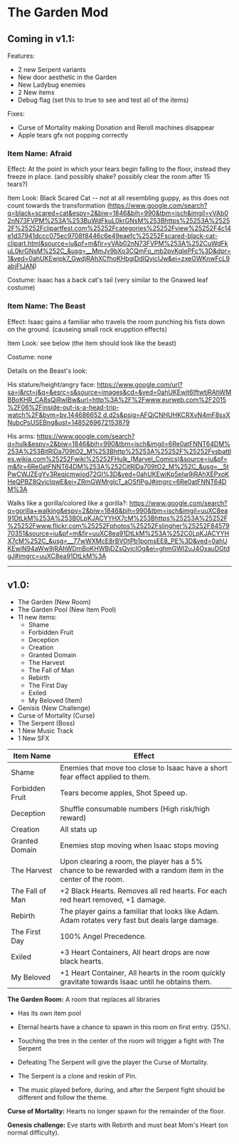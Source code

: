 # The Garden Mod

## Coming in v1.1:

Features:
* 2 new Serpent variants
* New door aesthetic in the Garden
* New Ladybug enemies
* 2 New items
* Debug flag (set this to true to see and test all of the items)

Fixes:
* Curse of Mortality making Donation and Reroll machines disappear
* Apple tears gfx not popping correctly

### Item Name: Afraid

Effect: At the point in which your tears begin falling to the floor, instead they freeze in place. (and possibly shake? possibly clear the room after 15 tears?)

Item Look: Black Scared Cat -- not at all resembling guppy, as this does not count towards the transformation (https://www.google.com/search?q=black+scared+cat&espv=2&biw=1846&bih=990&tbm=isch&imgil=yVAb02nN73FVPM%253A%253BuWdFkuL0krGNsM%253Bhttps%25253A%25252F%25252Fclipartfest.com%25252Fcategories%25252Fview%25252F4c14e1d37941dccc075ec9708f8446c6e49eaefc%25252Fscared-black-cat-clipart.html&source=iu&pf=m&fir=yVAb02nN73FVPM%253A%252CuWdFkuL0krGNsM%252C_&usg=__MmJv9bXo3CQmFo_mb2pvKqIePFc%3D&dpr=1&ved=0ahUKEwjpk7_GwdjRAhXCfhoKHbgiDdIQyjcIJw&ei=zxeGWKnwFcL9abjFtJAN)

Costume: Isaac has a back cat's tail (very similar to the Gnawed leaf costume)

### Item Name: The Beast

Effect: Isaac gains a familiar who travels the room punching his fists down on the ground. (causeing small rock erupption effects)

Item Look: see below (the item should look like the beast)

Costume: none

Details on the Beast's look: 

His stature/height/angry face: https://www.google.com/url?sa=i&rct=j&q=&esrc=s&source=images&cd=&ved=0ahUKEwjt6IftwtjRAhWMBBoKHR_CA8sQjRwIBw&url=http%3A%2F%2Fwww.eurweb.com%2F2015%2F06%2Finside-out-is-a-head-trip-watch%2F&bvm=bv.144686652,d.d2s&psig=AFQjCNHUHKCRXvN4mF8sxXNubcPsUSEBng&ust=1485269672153879

His arms: https://www.google.com/search?q=hulk&espv=2&biw=1846&bih=990&tbm=isch&imgil=6Re0atFNNT64DM%253A%253BitRlDa709tO2_M%253Bhttp%25253A%25252F%25252Fvsbattles.wikia.com%25252Fwiki%25252FHulk_(Marvel_Comics)&source=iu&pf=m&fir=6Re0atFNNT64DM%253A%252CitRlDa709tO2_M%252C_&usg=__5tPwCWJZEgYv3Reqjcmwjod72GI%3D&ved=0ahUKEwiKp5eIw9jRAhXEPxoKHeQPBZ8QyjcIqwE&ei=ZRmGWMrgIcT_aOSflPgJ#imgrc=6Re0atFNNT64DM%3A

Walks like a gorilla/colored like a gorilla?: https://www.google.com/search?q=gorilla+walking&espv=2&biw=1846&bih=990&tbm=isch&imgil=uuXC8ea91DtLkM%253A%253B0LpKJACYYHX7cM%253Bhttps%25253A%25252F%25252Fwww.flickr.com%25252Fphotos%25252Fslingher%25252F8457970351&source=iu&pf=m&fir=uuXC8ea91DtLkM%253A%252C0LpKJACYYHX7cM%252C_&usg=__77wWXMcE8rBVOtPb1pomsEE8_PE%3D&ved=0ahUKEwiN94aWw9jRAhWDmBoKHWBjDZsQyjcIOg&ei=ghmGWI2uJ4OxauDGtdgJ#imgrc=uuXC8ea91DtLkM%3A

_____________________

## v1.0:
* The Garden (New Room) 
* The Garden Pool (New Item Pool)  
* 11 new items:  
  * Shame
  * Forbidden Fruit
  * Deception
  * Creation
  * Granted Domain
  * The Harvest
  * The Fall of Man
  * Rebirth
  * The First Day
  * Exiled
  * My Beloved (Item)
* Genisis (New Challenge)
* Curse of Mortality (Curse)
* The Serpent (Boss) 
* 1 New Music Track
* 1 New SFX 

|Item Name|Effect|
|---|---|
|Shame|Enemies that move too close to Isaac have a short fear effect applied to them.|
|Forbidden Fruit|Tears become apples, Shot Speed up.|
|Deception|Shuffle consumable numbers (High risk/high reward)|
|Creation|All stats up|
|Granted Domain|Enemies stop moving when Isaac stops moving|
|The Harvest|Upon clearing a room, the player has a 5% chance to be rewarded with a random item in the center of the room.|
|The Fall of Man|+2 Black Hearts. Removes all red hearts. For each red heart removed, +1 damage.|
|Rebirth|The player gains a familiar that looks like Adam. Adam rotates very fast but deals large damage.|
|The First Day|100% Angel Precedence.|
|Exiled|+3 Heart Containers, All heart drops are now black hearts.|
|My Beloved|+1 Heart Container, All hearts in the room quickly gravitate towards Isaac until he obtains them.|

**The Garden Room:** A room that replaces all libraries 

* Has its own item pool

* Eternal hearts have a chance to spawn in this room on first entry. (25%).

* Touching the tree in the center of the room will trigger a fight with The Serpent
 * Defeating The Serpent will give the player the Curse of Mortality.
 * The Serpent is a clone and reskin of Pin.
 * The music played before, during, and after the Serpent fight should be different and follow the theme.
 
**Curse of Mortality:** Hearts no longer spawn for the remainder of the floor.

**Genesis challenge:** Eve starts with Rebirth and must beat Mom's Heart (on normal difficulty).
